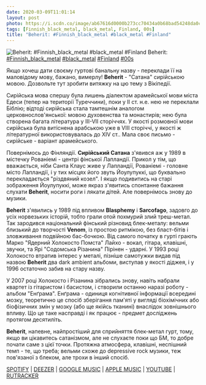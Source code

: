 ```yaml
---
date: 2020-03-09T11:01:14
layout: post
photo: https://i.scdn.co/image/ab67616d0000b273cc70434a0b68bad54248da0c
tags: [Finnish_black_metal, black_metal, Finland, 00s]
title: "Beherit: #Finnish_black_metal #black_metal #Finland"
---
```

![Beherit: #Finnish_black_metal #black_metal #Finland](https://i.scdn.co/image/ab67616d0000b273cc70434a0b68bad54248da0c)
Beherit: [#Finnish_black_metal](/tags/#Finnish_black_metal) [#black_metal](/tags/#black_metal) [#Finland](/tags/#Finland) [#00s](/tags/#00s)

Якщо хочеш дати своєму гуртові банальну назву - переклади її на маловідому мову, бажано, вимерлу! **Beherit** - &quot;Сатана&quot; сирійською мовою. Дозвольте тут зробити витяжку на цю тему з Вікіпедії.

Сирійська мова спершу була лишень діалектом арамейської мови міста Едеси (тепер на території Туреччини), поки у II ст. н.е. нею не переклали Біблію; відтоді сирійська стала тамтешнім аналогом церковнослов&#39;янської: мовою духовенства та монастирів; нею була створена багата література у III-VII сторіччях. У якості розмовної мови сирійська була витіснена арабською уже в VIII сторіччі, у якості ж літературної використовувалась до XIV ст.. Мала своє письмо - сирійське - варіант арамейського.

Повернімось до Фінляндії. **Сирійський Сатана** з&#39;явився аж у 1989 в містечку Рованіемі  - центрі фінської Лапландії. Прикол у тім, що вважається, ніби Санта Клаус живе у Лапландії, Рованіемі - головне місто Лапландії, і у тих місцях його звуть Йоулупуккі, що буквально перекладається &quot;різдвяний козел&quot;. І якщо подивитись на старі зображення Йоулупуккі, може якраз з&#39;явитись спонтанне бажання слухати **Beherit**, носити роги і лякати дітей. Але повернімось знову до музики.

**Beherit** з&#39;явились у 1989 під впливом **Blasphemy** і **Sarcofago**, задовго до усіх норвезьких історій, тобто грали отой похмурий злий треш-метал. Так зародився національний фінський різновид блек-металу: вельми близький до творчості **Venom**, із простою ритмікою, без бласт-бітів і зловживання подвійною бас-бочкою. Від самого початку в гурті грають Марко &quot;Ядерний Холокосто Помста&quot; Лайхо - вокал, гітара, клавішні, звучки, та Ярі &quot;Содомська Різанина&quot; Пірінен - ударні. У 1993 році Холокосто втратив інтерес у металі, пізніше самотужки видав під назвою **Beherit** два dark ambient альбоми, виступав у якості діджея, і у 1996 остаточно забив на стару назву.

У 2007 році Холокосто і Різанина зібрались знову, навіть набрали квартет із гітаристом і басистом, і створили останню наразі роботу - альбом &quot;Енґрама&quot;. Енґрама - одиниця когнітивної інформації всередині мозку, теоретично це спосіб зберігання пам&#39;яті у вигляді біохімічних або біофізичних змін у мозку (або ще якійсь тканині) внаслідок зовнішнього впливу. Що це таке насправді і як працює - предмет досліджень протягом десятиліть.

**Beherit**, напевне, найпростіший для сприйняття блек-метал гурт, тому, якщо ви цікавитесь сатанізмом, але не слухаєте поки що БМ, то добре почати саме з цієї точки. Протяжна атмосфера, клавішні, неспішний темп - те, що треба; вельми схоже до depressive rock музики, теж пов&#39;язаної з блеком, але трохи в інший спосіб.

[SPOTIFY](https://open.spotify.com/album/7bnLelLT0D44mQpjYsi1VF) \| [DEEZER](https://www.deezer.com/album/292153?utm_source=deezer&amp;utm_content=album-292153&amp;utm_term=1601611822_1583744352&amp;utm_medium=web) \| [GOOGLE MUSIC](https://play.google.com/music/m/Byivxj6jqezjhewurm7vvvkunhq?t=Engram_-_Beherit) \| [APPLE MUSIC](https://music.apple.com/ua/album/engram/1442527122?l=uk) \| [YOUTUBE](https://www.youtube.com/playlist?list=PLB2e6CpMu2f3NOYzPbeBnZSJB2Rc0JpQ_) \| [RUTRACKER](https://rutracker.org/forum/viewtopic.php?t=4092102)